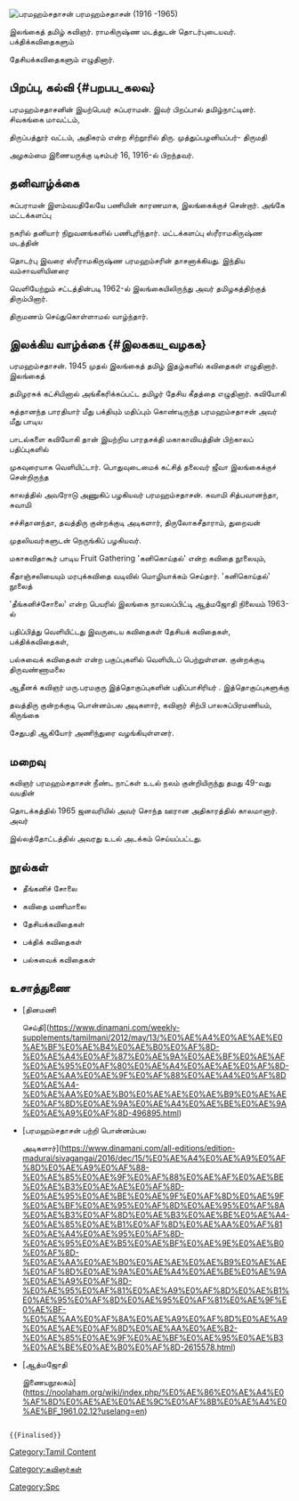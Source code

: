 ![பரமஹம்சதாசன்](பரமஹம்சதாசன்.jpg "பரமஹம்சதாசன்") பரமஹம்சதாசன் (1916 -1965)
இலங்கைத் தமிழ் கவிஞர். ராமகிருஷ்ண மடத்துடன் தொடர்புடையவர். பக்திக்கவிதைகளும்
தேசியக்கவிதைகளும் எழுதினார்.

## பிறப்பு, கல்வி {#பறபப_கலவ}

பரமஹம்சதாசனின் இயற்பெயர் சுப்பராமன். இவர் பிறப்பால் தமிழ்நாட்டினர். சிவகங்கை மாவட்டம்,
திருப்பத்தூர் வட்டம், அதிகரம் என்ற சிற்றூரில் திரு. முத்துப்பழனியப்பர்- திருமதி
அழகம்மை இணையருக்கு டிசம்பர் 16, 1916-ல் பிறந்தவர்.

## தனிவாழ்க்கை

சுப்பராமன் இளம்வயதிலேயே பணியின் காரணமாக, இலங்கைக்குச் சென்றார். அங்கே மட்டக்களப்பு
நகரில் தனியார் நிறுவனங்களில் பணிபுரிந்தார். மட்டக்களப்பு ஸ்ரீராமகிருஷ்ண மடத்தின்
தொடர்பு இவரை ஸ்ரீராமகிருஷ்ண பரமஹம்சரின் தாசனாக்கியது. இந்திய வம்சாவளியினரை
வெளியேற்றும் சட்டத்தின்படி 1962-ல் இலங்கையிலிருந்து அவர் தமிழகத்திற்குத் திரும்பினார்.
திருமணம் செய்துகொள்ளாமல் வாழ்ந்தார்.

## இலக்கிய வாழ்க்கை {#இலககய_வழகக}

பரமஹம்சதாசன். 1945 முதல் இலங்கைத் தமிழ் இதழ்களில் கவிதைகள் எழுதினார். இலங்கைத்
தமிழரசுக் கட்சியினால் அங்கீகரிக்கப்பட்ட தமிழர் தேசிய கீதத்தை எழுதினார். கவியோகி
சுத்தானந்த பாரதியார் மீது பக்தியும் மதிப்பும் கொண்டிருந்த பரமஹம்சதாசன் அவர் மீது பாடிய
பாடல்களை கவியோகி தான் இயற்றிய பாரதசக்தி மகாகாவியத்தின் பிற்காலப் பதிப்புகளில்
முகவுரையாக வெளியிட்டார். பொதுவுடைமைக் கட்சித் தலைவர் ஜீவா இலங்கைக்குச் சென்றிருந்த
காலத்தில் அவரோடு அணுகிப் பழகியவர் பரமஹம்சதாசன். சுவாமி சித்பவானந்தா, சுவாமி
சச்சிதானந்தா, தவத்திரு குன்றக்குடி அடிகளார், திருலோகசீதாராம், துறைவன்
முதலியவர்களுடன் நெருங்கிப் பழகியவர்.

மகாகவிதாகூர் பாடிய Fruit Gathering \'கனிகொய்தல்' என்ற கவிதை நூலையும்,
கீதாஞ்சலியையும் மரபுக்கவிதை வடிவில் மொழியாக்கம் செய்தார். \'கனிகொய்தல்' நூலைத்
\'தீங்கனிச்சோலை' என்ற பெயரில் இலங்கை நாவலப்பிட்டி ஆத்மஜோதி நிலையம் 1963-ல்
பதிப்பித்து வெளியிட்டது இவருடைய கவிதைகள் தேசியக் கவிதைகள், பக்திக்கவிதைகள்,
பல்சுவைக் கவிதைகள் என்ற பகுப்புகளில் வெளியிடப் பெற்றுள்ளன. குன்றக்குடி திருவண்ணாமலை
ஆதீனக் கவிஞர் மரு.பரமகுரு இத்தொகுப்புகளின் பதிப்பாசிரியர் . இத்தொகுப்புகளுக்கு
தவத்திரு குன்றக்குடி பொன்னம்பல அடிகளார், கவிஞர் சிற்பி பாலசுப்பிரமணியம், கிருங்கை
சேதுபதி ஆகியோர் அணிந்துரை வழங்கியுள்ளனர்.

## மறைவு

கவிஞர் பரமஹம்சதாசன் நீண்ட நாட்கள் உடல் நலம் குன்றியிருந்து தமது 49-வது வயதின்
தொடக்கத்தில் 1965 ஜனவரியில் அவர் சொந்த ஊரான அதிகாரத்தில் காலமானார். அவர்
இல்லத்தோட்டத்தில் அவரது உடல் அடக்கம் செய்யப்பட்டது.

## நூல்கள்

-   தீங்கனிச் சோலை
-   கவிதை மணிமாலை
-   தேசியக்கவிதைகள்
-   பக்திக் கவிதைகள்
-   பல்சுவைக் கவிதைகள்

## உசாத்துணை

-   [தினமணி
    செய்தி](https://www.dinamani.com/weekly-supplements/tamilmani/2012/may/13/%E0%AE%A4%E0%AE%AE%E0%AE%BF%E0%AE%B4%E0%AE%B0%E0%AF%8D-%E0%AE%A4%E0%AF%87%E0%AE%9A%E0%AE%BF%E0%AE%AF%E0%AE%95%E0%AF%80%E0%AE%A4%E0%AE%AE%E0%AF%8D-%E0%AE%AA%E0%AE%9F%E0%AF%88%E0%AE%A4%E0%AF%8D%E0%AE%A4-%E0%AE%AA%E0%AE%B0%E0%AE%AE%E0%AE%B9%E0%AE%AE%E0%AF%8D%E0%AE%9A%E0%AE%A4%E0%AE%BE%E0%AE%9A%E0%AE%A9%E0%AF%8D-496895.html)
-   [பரமஹம்சதாசன் பற்றி பொன்னம்பல
    அடிகளார்](https://www.dinamani.com/all-editions/edition-madurai/sivagangai/2016/dec/15/%E0%AE%A4%E0%AE%A9%E0%AF%8D%E0%AE%A9%E0%AF%88-%E0%AE%85%E0%AE%9F%E0%AF%88%E0%AE%AF%E0%AE%BE%E0%AE%B3%E0%AE%AE%E0%AF%8D-%E0%AE%95%E0%AE%BE%E0%AE%9F%E0%AF%8D%E0%AE%9F%E0%AE%BF%E0%AE%95%E0%AF%8D%E0%AE%95%E0%AF%8A%E0%AE%B3%E0%AF%8D%E0%AE%B3%E0%AE%BE%E0%AE%A4-%E0%AE%85%E0%AE%B1%E0%AF%8D%E0%AE%AA%E0%AF%81%E0%AE%A4%E0%AE%95%E0%AF%8D-%E0%AE%95%E0%AE%B5%E0%AE%BF%E0%AE%9E%E0%AE%B0%E0%AF%8D-%E0%AE%AA%E0%AE%B0%E0%AE%AE%E0%AE%B9%E0%AE%AE%E0%AF%8D%E0%AE%9A%E0%AE%A4%E0%AE%BE%E0%AE%9A%E0%AE%A9%E0%AF%8D-%E0%AE%95%E0%AF%81%E0%AE%A9%E0%AF%8D%E0%AE%B1%E0%AE%95%E0%AF%8D%E0%AE%95%E0%AF%81%E0%AE%9F%E0%AE%BF-%E0%AE%AA%E0%AF%8A%E0%AE%A9%E0%AF%8D%E0%AE%A9%E0%AE%AE%E0%AF%8D%E0%AE%AA%E0%AE%B2-%E0%AE%85%E0%AE%9F%E0%AE%BF%E0%AE%95%E0%AE%B3%E0%AE%BE%E0%AE%B0%E0%AF%8D-2615578.html)
-   [ஆத்மஜோதி
    இணையநூலகம்](https://noolaham.org/wiki/index.php/%E0%AE%86%E0%AE%A4%E0%AF%8D%E0%AE%AE%E0%AE%9C%E0%AF%8B%E0%AE%A4%E0%AE%BF_1961.02.12?uselang=en)

```{=mediawiki}
{{Finalised}}
```
[Category:Tamil Content](Category:Tamil_Content "wikilink")
[Category:கவிஞர்கள்](Category:கவிஞர்கள் "wikilink")
[Category:Spc](Category:Spc "wikilink")
